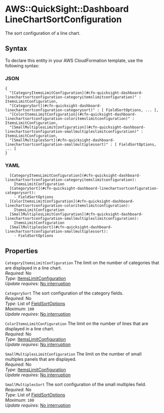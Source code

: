 # AWS::QuickSight::Dashboard LineChartSortConfiguration<a name="aws-properties-quicksight-dashboard-linechartsortconfiguration"></a>

The sort configuration of a line chart\.

## Syntax<a name="aws-properties-quicksight-dashboard-linechartsortconfiguration-syntax"></a>

To declare this entity in your AWS CloudFormation template, use the following syntax:

### JSON<a name="aws-properties-quicksight-dashboard-linechartsortconfiguration-syntax.json"></a>

```
{
  "[CategoryItemsLimitConfiguration](#cfn-quicksight-dashboard-linechartsortconfiguration-categoryitemslimitconfiguration)" : ItemsLimitConfiguration,
  "[CategorySort](#cfn-quicksight-dashboard-linechartsortconfiguration-categorysort)" : [ FieldSortOptions, ... ],
  "[ColorItemsLimitConfiguration](#cfn-quicksight-dashboard-linechartsortconfiguration-coloritemslimitconfiguration)" : ItemsLimitConfiguration,
  "[SmallMultiplesLimitConfiguration](#cfn-quicksight-dashboard-linechartsortconfiguration-smallmultipleslimitconfiguration)" : ItemsLimitConfiguration,
  "[SmallMultiplesSort](#cfn-quicksight-dashboard-linechartsortconfiguration-smallmultiplessort)" : [ FieldSortOptions, ... ]
}
```

### YAML<a name="aws-properties-quicksight-dashboard-linechartsortconfiguration-syntax.yaml"></a>

```
  [CategoryItemsLimitConfiguration](#cfn-quicksight-dashboard-linechartsortconfiguration-categoryitemslimitconfiguration): 
    ItemsLimitConfiguration
  [CategorySort](#cfn-quicksight-dashboard-linechartsortconfiguration-categorysort): 
    - FieldSortOptions
  [ColorItemsLimitConfiguration](#cfn-quicksight-dashboard-linechartsortconfiguration-coloritemslimitconfiguration): 
    ItemsLimitConfiguration
  [SmallMultiplesLimitConfiguration](#cfn-quicksight-dashboard-linechartsortconfiguration-smallmultipleslimitconfiguration): 
    ItemsLimitConfiguration
  [SmallMultiplesSort](#cfn-quicksight-dashboard-linechartsortconfiguration-smallmultiplessort): 
    - FieldSortOptions
```

## Properties<a name="aws-properties-quicksight-dashboard-linechartsortconfiguration-properties"></a>

`CategoryItemsLimitConfiguration`  <a name="cfn-quicksight-dashboard-linechartsortconfiguration-categoryitemslimitconfiguration"></a>
The limit on the number of categories that are displayed in a line chart\.  
*Required*: No  
*Type*: [ItemsLimitConfiguration](aws-properties-quicksight-dashboard-itemslimitconfiguration.md)  
*Update requires*: [No interruption](https://docs.aws.amazon.com/AWSCloudFormation/latest/UserGuide/using-cfn-updating-stacks-update-behaviors.html#update-no-interrupt)

`CategorySort`  <a name="cfn-quicksight-dashboard-linechartsortconfiguration-categorysort"></a>
The sort configuration of the category fields\.  
*Required*: No  
*Type*: List of [FieldSortOptions](aws-properties-quicksight-dashboard-fieldsortoptions.md)  
*Maximum*: `100`  
*Update requires*: [No interruption](https://docs.aws.amazon.com/AWSCloudFormation/latest/UserGuide/using-cfn-updating-stacks-update-behaviors.html#update-no-interrupt)

`ColorItemsLimitConfiguration`  <a name="cfn-quicksight-dashboard-linechartsortconfiguration-coloritemslimitconfiguration"></a>
The limit on the number of lines that are displayed in a line chart\.  
*Required*: No  
*Type*: [ItemsLimitConfiguration](aws-properties-quicksight-dashboard-itemslimitconfiguration.md)  
*Update requires*: [No interruption](https://docs.aws.amazon.com/AWSCloudFormation/latest/UserGuide/using-cfn-updating-stacks-update-behaviors.html#update-no-interrupt)

`SmallMultiplesLimitConfiguration`  <a name="cfn-quicksight-dashboard-linechartsortconfiguration-smallmultipleslimitconfiguration"></a>
The limit on the number of small multiples panels that are displayed\.  
*Required*: No  
*Type*: [ItemsLimitConfiguration](aws-properties-quicksight-dashboard-itemslimitconfiguration.md)  
*Update requires*: [No interruption](https://docs.aws.amazon.com/AWSCloudFormation/latest/UserGuide/using-cfn-updating-stacks-update-behaviors.html#update-no-interrupt)

`SmallMultiplesSort`  <a name="cfn-quicksight-dashboard-linechartsortconfiguration-smallmultiplessort"></a>
The sort configuration of the small multiples field\.  
*Required*: No  
*Type*: List of [FieldSortOptions](aws-properties-quicksight-dashboard-fieldsortoptions.md)  
*Maximum*: `100`  
*Update requires*: [No interruption](https://docs.aws.amazon.com/AWSCloudFormation/latest/UserGuide/using-cfn-updating-stacks-update-behaviors.html#update-no-interrupt)